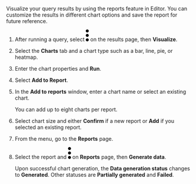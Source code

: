 Visualize your query results by using the reports feature in Editor. You can customize the results in different chart options and save the report for future reference.

1.  After running a query, select ![""](Images/kxu1689287376217.svg) on the results page, then **Visualize**.


1.  Select the **Charts** tab and a chart type such as a bar, line, pie, or heatmap.


1.  Enter the chart properties and **Run**.


1.  Select **Add to Report**.


1.  In the **Add to reports** window, enter a chart name or select an existing chart.

    You can add up to eight charts per report.


1.  Select chart size and either **Confirm** if a new report or **Add** if you selected an existing report.


1.  From the menu, go to the **Reports** page.


1.  Select the report and ![""](Images/kxu1689287376217.svg) on **Reports** page, then **Generate data**.

    Upon successful chart generation, the **Data generation status** changes to **Generated**. Other statuses are **Partially generated** and **Failed**.


